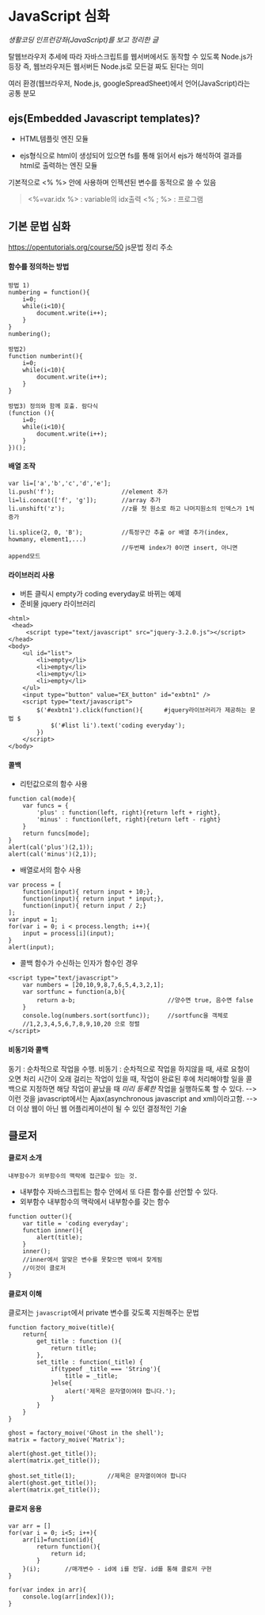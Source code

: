 # JavaScript 심화

 *생활코딩 인프런강좌(JavaScript)를 보고 정리한 글*

탈웹브라우저 추세에 따라 자바스크립트를 웹서버에서도 동작할 수 있도록 Node.js가 등장
즉, 웹브라우저든 웹서버든 Node.js로 모든걸 짜도 된다는 의미

여러 환경(웹브라우저, Node.js, googleSpreadSheet)에서 언어(JavaScript)라는 공통 분모

## ejs(Embedded Javascript templates)?

- HTML템플릿 엔진 모듈

- ejs형식으로 html이 생성되어 있으면 fs를 통해 읽어서 ejs가 해석하여 결과를 html로 출력하는 엔진 모듈

기본적으로 <% %> 안에 사용하며 인젝션된 변수를 동적으로 쓸 수 있음
> <%=var.idx %> : variable의 idx출력
> <% ; %> : 프로그램

## 기본 문법 심화
 https://opentutorials.org/course/50 js문법 정리 주소
####  함수를 정의하는 방법
```
방법 1)
numbering = function(){
    i=0;
    while(i<10){
        document.write(i++);
    }
}
numbering();

방법2)
function numberint(){
    i=0;
    while(i<10){
        document.write(i++);
    }
}

방법3) 정의와 함께 호출. 람다식
(function (){
    i=0;
    while(i<10){
        document.write(i++);
    }
})();
```

#### 배열 조작
```
var li=['a','b','c','d','e'];
li.push('f');                   //element 추가
li=li.concat(['f', 'g']);       //array 추가
li.unshift('z');                //z를 첫 원소로 하고 나머지원소의 인덱스가 1씩 증가

li.splice(2, 0, 'B');           //특정구간 추출 or 배열 추가(index, howmany, element1,...)
                                //두번째 index가 0이면 insert, 아니면 append모드                                
```
#### 라이브러리 사용
- 버튼 클릭시 empty가 coding everyday로 바뀌는 예제
- 준비물 jquery 라이브러리
```
<html>
 <head>
     <script type="text/javascript" src="jquery-3.2.0.js"></script>
</head>
<body>
    <ul id="list">
        <li>empty</li>
        <li>empty</li>
        <li>empty</li>
        <li>empty</li>
    </ul>
    <input type="button" value="EX_button" id="exbtn1" />
    <script type="text/javascript">
        $('#exbtn1').click(function(){      #jquery라이브러리가 제공하는 문법 $
            $('#list li').text('coding everyday');
        })
    </script>
</body>
```

#### 콜백
- 리턴값으로의 함수 사용
```
function cal(mode){
    var funcs = {
        'plus' : function(left, right){return left + right},
        'minus' : function(left, right){return left - right}
    }
    return funcs[mode];
}
alert(cal('plus')(2,1));
alert(cal('minus')(2,1));
```
- 배열로서의 함수 사용
```
var process = [
    function(input){ return input + 10;},
    function(input){ return input * input;},
    function(input){ return input / 2;}
];
var input = 1;
for(var i = 0; i < process.length; i++){
    input = process[i](input);
}
alert(input);
```
- 콜백
 함수가 수신하는 인자가 함수인 경우
 ```
 <script type="text/javascript">
     var numbers = [20,10,9,8,7,6,5,4,3,2,1];
     var sortfunc = function(a,b){
         return a-b;                          //양수면 true, 음수면 false
     }
     console.log(numbers.sort(sortfunc));     //sortfunc을 객체로
     //1,2,3,4,5,6,7,8,9,10,20 으로 정렬
 </script>
 ```
#### 비동기와 콜백
동기 : 순차적으로 작업을 수행.
비동기 : 순차적으로 작업을 하지않을 때, 새로 요청이 오면 처리
 시간이 오래 걸리는 작업이 있을 때, 작업이 완료된 후에 처리해야할 일을 콜백으로 지정하면 해당 작업이 끝났을 때 *미리 등록한* 작업을 실행하도록 할 수 있다.
--> 이런 것을 javascript에서는 Ajax(asynchronous javascript and xml)이라고함.
--> 더 이상 웹이 아닌 웹 어플리케이션이 될 수 있던 결정적인 기술

## 클로저
#### 클로저 소개
 `내부함수가 외부함수의 맥락에 접근할수 있는 것.`
- 내부함수
 자바스크립트는 함수 안에서 또 다른 함수를 선언할 수 있다.
 - 외부함수
 내부함수의 맥락에서 내부함수를 갖는 함수
```
function outter(){
    var title = 'coding everyday';
    function inner(){
        alert(title);
    }
    inner();
    //inner에서 알맞은 변수를 못찾으면 밖에서 찾게됨
    //이것이 클로저
}
```
#### 클로저 이해
클로저는 `javascript`에서 private 변수를 갖도록 지원해주는 문법
```
function factory_moive(title){
    return{
        get_title : function (){
            return title;
        },
        set_title : function(_title) {
            if(typeof _title === 'String'){
                title = _title;
            }else{
                alert('제목은 문자열이여야 합니다.');
            }
        }
    }
}

ghost = factory_moive('Ghost in the shell');
matrix = factory_moive('Matrix');

alert(ghost.get_title());
alert(matrix.get_title());

ghost.set_title(1);         //제목은 문자열이여야 합니다
alert(ghost.get_title());
alert(matrix.get_title());
```
#### 클로저 응용
```
var arr = []
for(var i = 0; i<5; i++){
    arr[i]=function(id){
        return function(){
            return id;           
        }
    }(i);       //매개변수 - id에 i를 전달. id를 통해 클로저 구현
}

for(var index in arr){
    console.log(arr[index]());
}
```
